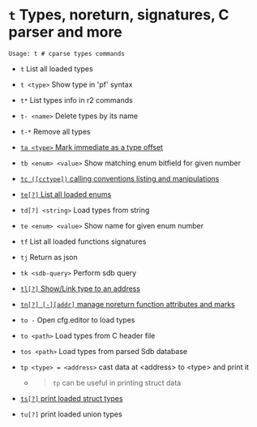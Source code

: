 <!-- TITLE: t -->

#  `t` Types, noreturn, signatures, C parser and more


```
Usage: t # cparse types commands
```


- `t` List all loaded types
- `t <type>` Show type in 'pf' syntax
- `t*` List types info in r2 commands
- `t- <name>` Delete types by its name
- `t-*` Remove all types

- [ `ta <type>` Mark immediate as a type offset](/options/t/ta-type)

- `tb <enum> <value>` Show matching enum bitfield for given number

- [ `tc ([cctype])` calling conventions listing and manipulations](/options/t/tc-cctype)

- [ `te[?]` List all loaded enums](/options/t/te-list)
- `td[?] <string>` Load types from string
- `te <enum> <value>` Show name for given enum number
- `tf` List all loaded functions signatures
- `tj` Return as json
- `tk <sdb-query>` Perform sdb query

- [ `tl[?]` Show/Link type to an address](/options/t/tl-show)

- [ `tn[?] [-][addr]` manage noreturn function attributes and marks](/options/t/tn-addr)

- `to -` Open cfg.editor to load types
- `to <path>` Load types from C header file
- `tos <path>` Load types from parsed Sdb database
- `tp <type> = <address>` cast data at \<address\> to \<type\> and print it
	- > `tp` can be useful in printing struct data

- [ `ts[?]` print loaded struct types](/options/t/ts-print)

- `tu[?]` print loaded union types

<p hidden>t- ta tb tc te td tf tk tl tn to tos tp ts tu</p>